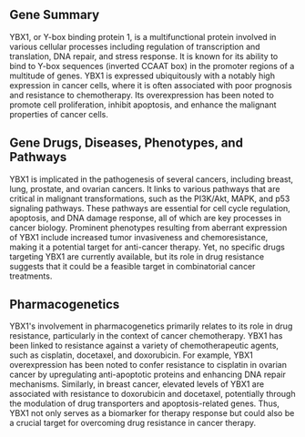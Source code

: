 ## Gene Summary
YBX1, or Y-box binding protein 1, is a multifunctional protein involved in various cellular processes including regulation of transcription and translation, DNA repair, and stress response. It is known for its ability to bind to Y-box sequences (inverted CCAAT box) in the promoter regions of a multitude of genes. YBX1 is expressed ubiquitously with a notably high expression in cancer cells, where it is often associated with poor prognosis and resistance to chemotherapy. Its overexpression has been noted to promote cell proliferation, inhibit apoptosis, and enhance the malignant properties of cancer cells.

## Gene Drugs, Diseases, Phenotypes, and Pathways
YBX1 is implicated in the pathogenesis of several cancers, including breast, lung, prostate, and ovarian cancers. It links to various pathways that are critical in malignant transformations, such as the PI3K/Akt, MAPK, and p53 signaling pathways. These pathways are essential for cell cycle regulation, apoptosis, and DNA damage response, all of which are key processes in cancer biology. Prominent phenotypes resulting from aberrant expression of YBX1 include increased tumor invasiveness and chemoresistance, making it a potential target for anti-cancer therapy. Yet, no specific drugs targeting YBX1 are currently available, but its role in drug resistance suggests that it could be a feasible target in combinatorial cancer treatments.

## Pharmacogenetics
YBX1's involvement in pharmacogenetics primarily relates to its role in drug resistance, particularly in the context of cancer chemotherapy. YBX1 has been linked to resistance against a variety of chemotherapeutic agents, such as cisplatin, docetaxel, and doxorubicin. For example, YBX1 overexpression has been noted to confer resistance to cisplatin in ovarian cancer by upregulating anti-apoptotic proteins and enhancing DNA repair mechanisms. Similarly, in breast cancer, elevated levels of YBX1 are associated with resistance to doxorubicin and docetaxel, potentially through the modulation of drug transporters and apoptosis-related genes. Thus, YBX1 not only serves as a biomarker for therapy response but could also be a crucial target for overcoming drug resistance in cancer therapy.